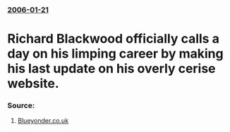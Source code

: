 ### [2006-01-21](/news/2006/01/21/index.md)

#  Richard Blackwood officially calls a day on his limping career by making his last update on his overly cerise website. 




### Source:

1. [Blueyonder.co.uk](http://www.richardblackwood.pwp.blueyonder.co.uk/index1.htm)
